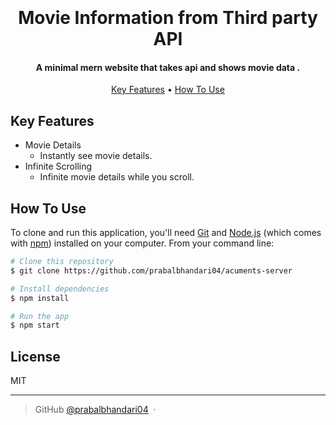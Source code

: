 
<h1 align="center">
  <br>
  <br>
  Movie Information from Third party API
  <br>
</h1>

<h4 align="center">A minimal mern website that takes api and shows movie data </a>.</h4>



<p align="center">
  <a href="#key-features">Key Features</a> •
  <a href="#how-to-use">How To Use</a> 
</p>


## Key Features

* Movie Details
  - Instantly see movie details.
* Infinite Scrolling
  - Infinite movie details while you scroll.


## How To Use

To clone and run this application, you'll need [Git](https://git-scm.com) and [Node.js](https://nodejs.org/en/download/) (which comes with [npm](http://npmjs.com)) installed on your computer. From your command line:

```bash
# Clone this repository
$ git clone https://github.com/prabalbhandari04/acuments-server

# Install dependencies
$ npm install

# Run the app
$ npm start
```
## License

MIT

---

> GitHub [@prabalbhandari04](https://github.com/prabalbhandari04) &nbsp;&middot;&nbsp;

